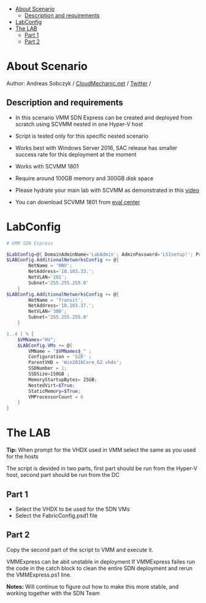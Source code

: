 <!-- TOC -->

- [About Scenario](#about-scenario)
    - [Description and requirements](#description-and-requirements)
- [LabConfig](#labconfig)
- [The LAB](#the-lab)
    - [Part 1](#part-1)
    - [Part 2](#part-2)

<!-- /TOC -->

# About Scenario 
Author: Andreas Sobczyk / [CloudMechanic.net](https://CloudMechanic.net) / [Twitter](http://twitter.com/Andreas_Sobczyk) / 

## Description and requirements
* In this scenario VMM SDN Express can be created and deployed from scratch using SCVMM nested in one Hyper-V host
* Script is tested only for this specific nested scenario
* Works best with Windows Server 2016, SAC release has smaller success rate for this deployment at the moment

* Works with SCVMM 1801
* Require around 100GB memory and 300GB disk space

* Please hydrate your main lab with SCVMM as demonstrated in this [video](https://youtu.be/NTrncW2omSY?list=PLf9T7wfY_JD2UpjLXoYNcnu4rc1JSPfqE) 
* You can download SCVMM 1801 from [eval center](https://www.microsoft.com/en-us/evalcenter/evaluate-system-center-release)



# LabConfig

```PowerShell
# VMM SDN Express

$LabConfig=@{ DomainAdminName='LabAdmin'; AdminPassword='LS1setup!'; Prefix = 'VMMSDNExpress-'; SecureBoot=$false; SwitchName = 'LabSwitch'; DCEdition='3'; VMs=@();InstallSCVMM='Yes'; PullServerDC=$false; Internet=$true; AllowedVLANs="1-400"; AdditionalNetworksInDC=$true; AdditionalNetworksConfig=@(); EnableGuestServiceInterface=$true}
$LABConfig.AdditionalNetworksConfig += @{ 
        NetName = 'HNV';
        NetAddress='10.103.33.';
        NetVLAN='201';
        Subnet='255.255.255.0'
    }
$LABConfig.AdditionalNetworksConfig += @{ 
        NetName = 'Transit';
        NetAddress='10.103.37.';
        NetVLAN='300';
        Subnet='255.255.255.0'
    }

1..4 | % { 
    $VMNames="HV";
    $LABConfig.VMs += @{
        VMName = "$VMNames$_" ;
        Configuration = 'S2D' ;
        ParentVHD = 'Win2016Core_G2.vhdx';
        SSDNumber = 1;
        SSDSize=150GB ;
        MemoryStartupBytes= 25GB;
        NestedVirt=$True;
        StaticMemory=$True;
        VMProcessorCount = 6
    }
}
```

# The LAB

**Tip:** When prompt for the VHDX used in VMM select the same as you used for the hosts

The script is devided in two parts, first part should be run from the Hyper-V host, second part should be run from the DC

## Part 1
* Select the VHDX to be used for the SDN VMs
* Select the FabricConfig.psd1 file 

## Part 2
Copy the second part of the script to VMM and execute it.

VMMExpress can be abit unstable in deployment
If VMMExpress failes run the code in the catch block to clean the entire SDN deployment and rerun the VMMExpress.ps1 line.

**Notes:** Will continue to figure out how to make this more stable, and working together with the SDN Team